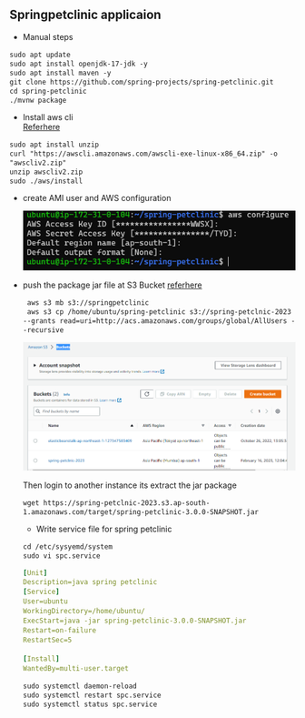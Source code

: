 Springpetclinic applicaion
--------------------------
* Manual steps
```
sudo apt update
sudo apt install openjdk-17-jdk -y
sudo apt install maven -y
git clone https://github.com/spring-projects/spring-petclinic.git
cd spring-petclinic
./mvnw package
```
* Install aws cli  
  [Referhere](https://docs.aws.amazon.com/cli/latest/userguide/getting-started-install.html)
```
sudo apt install unzip
curl "https://awscli.amazonaws.com/awscli-exe-linux-x86_64.zip" -o "awscliv2.zip"
unzip awscliv2.zip
sudo ./aws/install
```
* create AMI user and AWS configuration
  
  ![preview](../images/spc1.png)
* push the package jar file at S3 Bucket
  [referhere](https://qiita.com/alokrawat050/items/56820afdb6968deec6a2)
  ```
   aws s3 mb s3://springpetclinic
   aws s3 cp /home/ubuntu/spring-petclinic s3://spring-petclnic-2023 --grants read=uri=http://acs.amazonaws.com/groups/global/AllUsers --recursive 

  ```
  ![preview](../images/spc2.png)

  Then login to another instance its extract the jar package
  ```
  wget https://spring-petclnic-2023.s3.ap-south-1.amazonaws.com/target/spring-petclinic-3.0.0-SNAPSHOT.jar
  ``` 
  * Write service file for spring petclinic
  ```
  cd /etc/sysyemd/system
  sudo vi spc.service
  ```
  ```yaml
  [Unit]
  Description=java spring petclinic
  [Service]
  User=ubuntu
  WorkingDirectory=/home/ubuntu/
  ExecStart=java -jar spring-petclinic-3.0.0-SNAPSHOT.jar
  Restart=on-failure
  RestartSec=5
  
  [Install]
  WantedBy=multi-user.target
  ```
  ```
  sudo systemctl daemon-reload
  sudo systemctl restart spc.service
  sudo systemctl status spc.service
  ```
